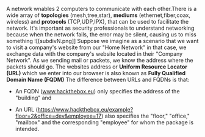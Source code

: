 A network wnables 2 computers to communicate with each other.There is a wide array of **topologies** (mesh,tree,star), **mediums** (ethernet,fiber,coax, wireless) and **protocols** (TCP,UDP,IPX), that can be used to facilitate the network. It's important as security professionals to understand networking because when the network fails, the error may be silent, causing us to miss something
![[subdivN.png]]
Suppose we imagine as a scenario that we want to visit a company's website from our "Home Network" in that case, we exchange data with the company's website located in their "Company Network". As we sending mail or packets, we know the address where the packets should go. The websites address or **Uniform Resource Locator (URL)** which we enter into our browser is also known as **Fully Qualified Domain Name (FQDM)**
The difference between URLs and FQDNs is that:

+ An FQDN (www.hackthebox.eu) only specifies the address of the "building" and
- An URL (https://www.hackthebox.eu/example?floor=2&office=dev&employee=17) also specifies the "floor," "office," "mailbox" and the corresponding "employee" for whom the package is intended.

